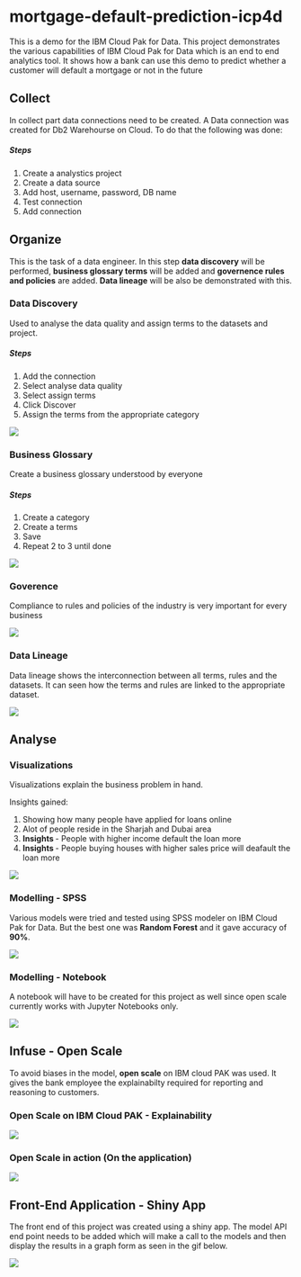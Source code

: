 # mortgage-default-prediction-icp4d
This is a demo for the IBM Cloud Pak for Data. This project demonstrates the various capabilities of IBM Cloud Pak for Data which is an end to end analytics tool. It shows how a bank can use this demo to predict whether a customer will default a mortgage or not in the future 

## Collect 

In collect part data connections need to be created. A Data connection was created for Db2 Warehourse on Cloud. To do that the following was done: 

##### Steps
1. Create a analystics project 
2. Create a data source  
3. Add host, username, password, DB name 
4. Test connection 
5. Add connection

## Organize 

This is the task of a data engineer. In this step <b>data discovery</b> will be performed, <b>business glossary terms</b> will be added and <b>governence rules and policies</b> are added. <b>Data lineage</b> will be also be demonstrated with this. 

### Data Discovery 
Used to analyse the data quality and assign terms to the datasets and project. 

##### Steps 
1. Add the connection 
2. Select analyse data quality
3. Select assign terms
4. Click Discover
5. Assign the terms from the appropriate category 

<img src = "https://github.com/anchalbhalla/mortgage-default-prediction-icp4d/blob/master/gifs/discovery.png">

### Business Glossary 

Create a business glossary understood by everyone

##### Steps
1. Create a category
2. Create a terms
3. Save
4. Repeat 2 to 3 until done 

<img src = "https://github.com/anchalbhalla/mortgage-default-prediction-icp4d/blob/master/gifs/terms.png">

### Goverence 
Compliance to rules and policies of the industry is very important for every business 

<img src = "https://github.com/anchalbhalla/mortgage-default-prediction-icp4d/blob/master/gifs/rules.png">

### Data Lineage  
Data lineage shows the interconnection between all terms, rules and the datasets. It can seen how the terms and rules are linked to the appropriate dataset. 

<img src = "https://github.com/anchalbhalla/mortgage-default-prediction-icp4d/blob/master/gifs/data-lineage.gif">

## Analyse  

### Visualizations 
Visualizations explain the business problem in hand.

Insights gained:
1. Showing how many people have applied for loans online
2. Alot of people reside in the Sharjah and Dubai area
3. <b>Insights </b> - People with higher income default the loan more
4. <b> Insights </b> - People buying houses with higher sales price will deafault the loan more  

<img src = "https://github.com/anchalbhalla/mortgage-default-prediction-icp4d/blob/master/gifs/visual.gif">

### Modelling - SPSS 

Various models were tried and tested using SPSS modeler on IBM Cloud Pak for Data. But the best one was <b>Random Forest</b> and it gave accuracy of <b>90%</b>.

<img src = "https://github.com/anchalbhalla/mortgage-default-prediction-icp4d/blob/master/gifs/spss.gif">

### Modelling - Notebook 

A notebook will have to be created for this project as well since open scale currently works with Jupyter Notebooks only. 

<img src = "https://github.com/anchalbhalla/mortgage-default-prediction-icp4d/blob/master/gifs/notebooks.gif">

## Infuse - Open Scale 
To avoid biases in the model, <b>open scale</b> on IBM cloud PAK was used. It gives the bank employee the explainabilty required for reporting and reasoning to customers.  

### Open Scale on IBM Cloud PAK - Explainability 
<img src = "https://github.com/anchalbhalla/mortgage-default-prediction-icp4d/blob/master/gifs/Screenshot%202019-04-17%20at%2011.01.28%20PM.png" >

### Open Scale in action (On the application)
<img src= "https://github.com/anchalbhalla/mortgage-default-prediction-icp4d/blob/master/gifs/openscale.gif">

## Front-End Application - Shiny App 

The front end of this project was created using a shiny app. The model API end point needs to be added which will make a call to the models and then display the results in a graph form as seen in the gif below. 

<img src = "https://github.com/anchalbhalla/mortgage-default-prediction-icp4d/blob/master/gifs/front-end.gif">
